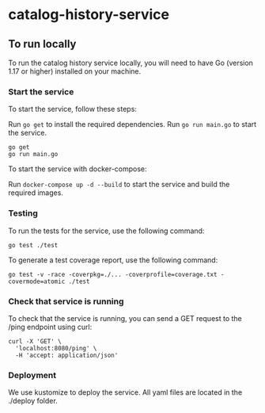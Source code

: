 # catalog-history-service

## To run locally

To run the catalog history service locally, you will need to have Go (version 1.17 or higher) installed on your machine.

### Start the service

To start the service, follow these steps:

Run `go get` to install the required dependencies.
Run `go run main.go` to start the service.

```shell
go get
go run main.go
```

To start the service with docker-compose:

Run `docker-compose up -d --build` to start the service and build the required images.

### Testing

To run the tests for the service, use the following command:

```shell
go test ./test
```

To generate a test coverage report, use the following command:

```shell
go test -v -race -coverpkg=./... -coverprofile=coverage.txt -covermode=atomic ./test
```

### Check that service is running

To check that the service is running, you can send a GET request to the /ping endpoint using curl:

```shell
curl -X 'GET' \
  'localhost:8080/ping' \
  -H 'accept: application/json'
```

### Deployment

We use kustomize to deploy the service. All yaml files are located in the ./deploy folder.
